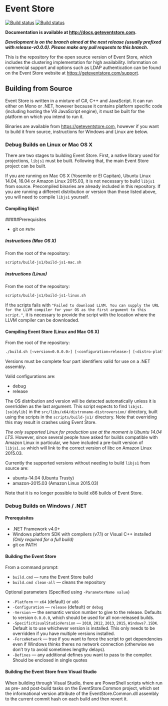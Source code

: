 # Event Store

[![Build status](https://ci.appveyor.com/api/projects/status/rpg0xvt6facomw0b?svg=true)](https://ci.appveyor.com/project/EventStore/eventstore-aasj1)
[![Build status](https://travis-ci.org/EventStore/EventStore.svg)](https://travis-ci.org/EventStore/EventStore)

**Documentation is available at http://docs.geteventstore.com.**

***Development is on the branch aimed at the next release (usually prefixed with release-v0.0.0). Please make any pull requests to this branch.***

This is the repository for the open source version of Event Store, which includes the clustering implementation for high availability. Information on commercial support and options such as LDAP authentication can be found on the Event Store website at https://geteventstore.com/support.

## Building from Source

Event Store is written in a mixture of C#, C++ and JavaScript. It can run either on Mono or .NET, however because it contains platform specific code (including hosting the V8 JavaScript engine), it must be built for the platform on which you intend to run it.

Binaries are available from https://geteventstore.com, however if you want to build it from source, instructions for Windows and Linux are below.

### Debug Builds on Linux or Mac OS X

There are two stages to building Event Store. First, a native library used for projections, `libjs1` must be built. Following that, the main Event Store project can be built.

If you are running on Mac OS X (Yosemite or El Capitan), Ubuntu Linux 14.04, 16.04 or Amazon Linux 2015.03, it is not necessary to build `libjs1` from source. Precompiled binaries are already included in this repository. If you are running a different distribution or version than those listed above, you will need to compile `libjs1` yourself.

#### Compiling libjs1

#####Prerequisites

- git on `PATH`

##### Instructions (Mac OS X)

From the root of the repository:

```bash
scripts/build-js1/build-js1-mac.sh
```

##### Instructions (Linux)

From the root of the repository:

```bash
scripts/build-js1/build-js1-linux.sh
```
If the scripts fails with `"Failed to download LLVM. You can supply the URL for the LLVM compiler for your OS as the first argument to this script."`, it is necessary to provide the script with the location where the LLVM compiler can be downloaded.

#### Compiling Event Store (Linux and Mac OS X)

From the root of the repository:

```bash
./build.sh [<version=0.0.0.0>] [<configuration=release>] [<distro-platform-override>]
```

Versions must be complete four part identifiers valid for use on a .NET assembly.

Valid configurations are:

- debug
- release

The OS distribution and version will be detected automatically unless it is overridden as the last argument. This script expects to find `libjs1.[so|dylib]` in the `src/libs/x64/distroname-distroversion/` directory, built using the scripts in the `scripts/build-js1/` directory. Note that overriding this may result in crashes using Event Store.

*The only supported Linux for production use at the moment is Ubuntu 14.04 LTS.* However, since several people have asked for builds compatible with Amazon Linux in particular, we have included a pre-built version of `libjs1.so` which will link to the correct version of libc on Amazon Linux 2015.03.

Currently the supported versions without needing to build `libjs1` from source are:

- ubuntu-14.04 (Ubuntu Trusty)
- amazon-2015.03 (Amazon Linux 2015.03)

Note that it is no longer possible to build x86 builds of Event Store.

### Debug Builds on Windows / .NET

#### Prerequisites

- .NET Framework v4.0+
- Windows platform SDK with compilers (v7.1) or Visual C++ installed *(Only required for a full build)*
- git on PATH

#### Building the Event Store

From a command prompt:

- `build.cmd` — runs the Event Store build
- `build.cmd clean-all` — cleans the repository

Optional parameters (Specified using `-ParameterName value`)

- `-Platform` — `x64` (default) or `x86`
- `-Configuration` — `release` (default) or `debug`
- `-Version` — the semantic version number to give to the release. Defaults to version `0.0.0.0`, which should be used for all non-released builds.
- `-SpecificVisualStudioVersion` — `2010`, `2012`, `2013`, `2015`, `Windows7.1SDK`. Default is to use whichever version is installed. This only needs to be overridden if you have multiple versions installed.
- `-ForceNetwork` — true if you want to force the script to get dependencies even if Windows thinks theres no network connection (otherwise we don’t try to avoid sometimes lengthy delays).
- `-Defines` — any additional defines you want to pass to the compiler. Should be enclosed in single quotes

#### Building the Event Store from Visual Studio

When building through Visual Studio, there are PowerShell scripts which run as pre- and post-build tasks on the EventStore.Common project, which set the informational version attribute of the EventStore.Common.dll assembly to the current commit hash on each build and then revert it.